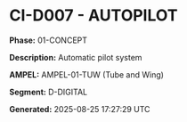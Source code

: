 # CI-D007 - AUTOPILOT

**Phase:** 01-CONCEPT

**Description:** Automatic pilot system

**AMPEL:** AMPEL-01-TUW (Tube and Wing)

**Segment:** D-DIGITAL

**Generated:** 2025-08-25 17:27:29 UTC
